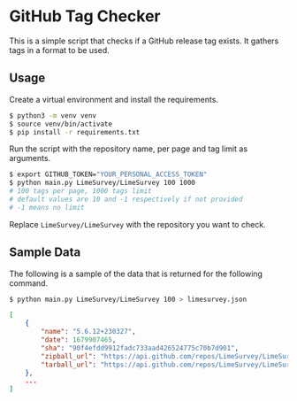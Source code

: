# GitHub Tag Checker 

This is a simple script that checks if a GitHub release tag exists. It gathers tags in a format to be used.

## Usage

Create a virtual environment and install the requirements.

```bash
$ python3 -m venv venv
$ source venv/bin/activate
$ pip install -r requirements.txt
```

Run the script with the repository name, per page and tag limit as arguments.

```bash
$ export GITHUB_TOKEN="YOUR_PERSONAL_ACCESS_TOKEN"
$ python main.py LimeSurvey/LimeSurvey 100 1000
# 100 tags per page, 1000 tags limit
# default values are 10 and -1 respectively if not provided
# -1 means no limit
```

Replace `LimeSurvey/LimeSurvey` with the repository you want to check.

## Sample Data

The following is a sample of the data that is returned for the following command.

```bash
$ python main.py LimeSurvey/LimeSurvey 100 > limesurvey.json
```

```json
[
    {
        "name": "5.6.12+230327",
        "date": 1679907465,
        "sha": "90f4efdd9912fadc733aad426524775c70b7d901",
        "zipball_url": "https://api.github.com/repos/LimeSurvey/LimeSurvey/zipball/refs/tags/5.6.12+230327",
        "tarball_url": "https://api.github.com/repos/LimeSurvey/LimeSurvey/tarball/refs/tags/5.6.12+230327"
    },
    ...
]
```